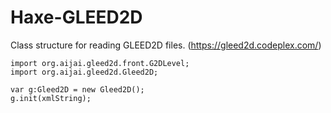 Haxe-GLEED2D
============

Class structure for reading GLEED2D files. (https://gleed2d.codeplex.com/)

	import org.aijai.gleed2d.front.G2DLevel;
	import org.aijai.gleed2d.Gleed2D;
	
	var g:Gleed2D = new Gleed2D();
	g.init(xmlString);

